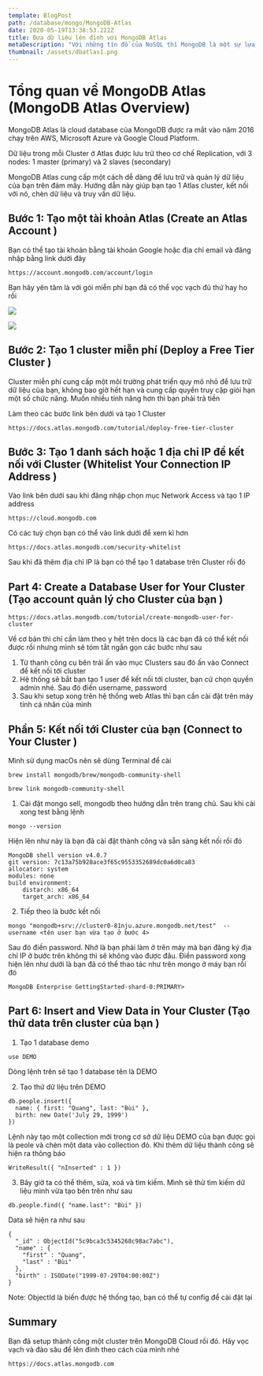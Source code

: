 ```yaml
---
template: BlogPost
path: /database/mongo/MongoDB-Atlas
date: 2020-05-19T13:38:53.222Z
title: Đưa dữ liệu lên đỉnh với MongoDB Atlas
metaDescription: "Với những tín đồ của NoSQL thì MongoDB là một sự lựa chọn tuyệt vời, và trong thời đại mà ai ai cũng đòi đi đua đưa thì chẳng lý do gì mà chúng ta không thử get high đưa dữ liệu lên đỉnh \U0001F917\n"
thumbnail: /assets/dbatlas1.png
---
```

# Tổng quan về MongoDB Atlas (MongoDB Atlas Overview)

MongoDB Atlas là cloud database của MongoDB được ra mắt vào năm 2016 chạy trên AWS, Microsoft Azure và Google Cloud Platform.

Dữ liệu trong mỗi Cluster ở Atlas được lưu trữ theo cơ chế Replication, với 3 nodes: 1 master (primary) và 2 slaves (secondary)

MongoDB Atlas cung cấp một cách dễ dàng để lưu trữ và quản lý dữ liệu của bạn trên đám mây.  Hướng dẫn này giúp bạn tạo 1 Atlas cluster, kết nối với nó, chèn dữ liệu và truy vấn dữ liệu.

## Bước 1: Tạo một tài khoản Atlas (Create an Atlas Account )

Bạn có thể tạo tài khoản bằng tài khoản Google hoặc địa chỉ email và đăng nhập bằng link dưới đây

```
https://account.mongodb.com/account/login
```

Bạn hãy yên tâm là với gói miễn phí bạn đã có thể vọc vạch đủ thứ hay ho rồi

![](/assets/dbatlas1.png)


![](/assets/dbatlas2.png)

## Bước 2: Tạo 1 cluster miễn phí (Deploy a Free Tier Cluster )

Cluster miễn phí cung cấp một môi trường phát triển quy mô nhỏ để lưu trữ dữ liệu của bạn, không bao giờ hết hạn và cung cấp quyền truy cập giói hạn một số chức năng. Muốn nhiều tính năng hơn thì bạn phải trả tiền 

Làm theo các bước link bên dưới và tạo 1 Cluster

```
https://docs.atlas.mongodb.com/tutorial/deploy-free-tier-cluster
```

## Bước 3: Tạo 1 danh sách hoặc 1 địa chỉ IP đề kết nối với Cluster (Whitelist Your Connection IP Address )

Vào link bên dưới sau khi đăng nhập chọn mục Network Access và tạo 1 IP address

```
https://cloud.mongodb.com
```

Có các tuỳ chọn bạn có thể vào link dưới để xem kĩ hơn

```
https://docs.atlas.mongodb.com/security-whitelist
```

Sau khi đã thêm địa chỉ IP là bạn có thể tạo 1 database trên Cluster rồi đó

## Part 4: Create a Database User for Your Cluster (Tạo account quản lý cho Cluster của bạn )

```
https://docs.atlas.mongodb.com/tutorial/create-mongodb-user-for-cluster
```

Về cơ bản thì chỉ cần làm theo y hệt trên docs là các bạn đã có thể kết nối được rồi nhưng mình sẽ tóm tắt ngắn gọn các bước như sau

1. Từ thanh công cụ bên trái ấn vào mục Clusters sau đó ấn vào Connect để kết nối tới cluster
2. Hệ thống sẽ bắt bạn tạo 1 user để kết nối tới cluster, bạn cứ chọn quyền admin nhé. Sau đó điền username, password
3. Sau khi setup xong trên hệ thống web Atlas thì bạn cần cài đặt trên máy tính cá nhân của mình

## Phần 5: Kết nối tới Cluster của bạn (Connect to Your Cluster )

Mình sử dụng macOs nên sẽ dùng Terminal để cài

```
brew install mongodb/brew/mongodb-community-shell
```

```
brew link mongodb-community-shell
```

1. Cài đặt mongo sell, mongodb theo hướng dẫn trên trang chủ. Sau khi cài xong test bằng lệnh

```
mongo --version
```

Hiện lên như này là bạn đã cài đặt thành công và sẵn sàng kết nối rồi đó

```
MongoDB shell version v4.0.7
git version: 7c13a75b928ace3f65c9553352689dc0a6d0ca83
allocator: system
modules: none
build environment:
    distarch: x86_64
    target_arch: x86_64
```

2. Tiếp theo là bước kết nối

```
mongo "mongodb+srv://cluster0-81nju.azure.mongodb.net/test"  --username <tên user bạn vừa tạo ở bước 4>
```

Sau đó điền password. Nhớ là bạn phải làm ở trên máy mà bạn đăng ký địa chỉ IP ở bước trên không thì sẽ không vào được đâu. Điền password xong hiện lên như dưới là bạn đã có thể thao tác như trên mongo ở máy bạn rồi đó

```
MongoDB Enterprise GettingStarted-shard-0:PRIMARY>
```

## Part 6: Insert and View Data in Your Cluster (Tạo thử data trên cluster của bạn )

1. Tạo 1 database demo 

```
use DEMO
```

Dòng lệnh trên sẽ tạo 1 database tên là DEMO

2. Tạo thử dữ liệu trên DEMO

```
db.people.insert({
  name: { first: "Quang", last: "Bùi" },
  birth: new Date('July 29, 1999')
})
```

Lệnh này tạo một collection mới trong cơ sở dữ liệu DEMO của bạn được gọi là peole và chèn một data vào collection đó. Khi thêm dữ liệu thành công sẽ hiện ra thông báo

```
WriteResult({ "nInserted" : 1 })
```

3. Bây giờ ta có thể thêm, sửa, xoá và tìm kiếm. Mình sẽ thử tìm kiếm dữ liệu mình vừa tạo bên trên như sau

```
db.people.find({ "name.last": "Bùi" })
```

Data sẽ hiện ra như sau

```
{
  "_id" : ObjectId("5c9bca3c5345268c98ac7abc"),
  "name" : {
    "first" : "Quang",
    "last" : "Bùi"
  },
  "birth" : ISODate("1999-07-29T04:00:00Z")
}
```

Note: ObjectId là biến được hệ thống tạo, bạn có thể tự config để cài đặt lại

## Summary

Bạn đã setup thành công một cluster trên MongoDB Cloud rồi đó. Hãy vọc vạch và đào sâu để lên đỉnh theo cách của mình nhé

```
https://docs.atlas.mongodb.com
```
